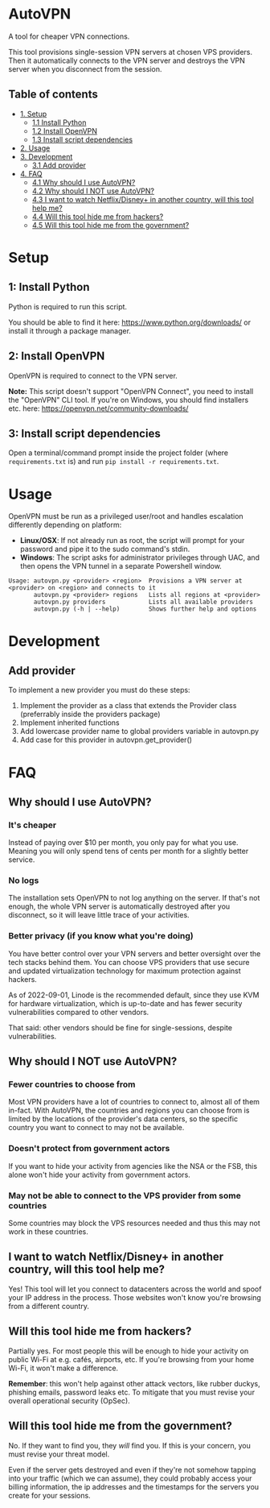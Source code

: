 # AutoVPN

A tool for cheaper VPN connections.

This tool provisions single-session VPN servers at chosen VPS providers. Then it 
automatically connects to the VPN server and destroys the VPN server when you
disconnect from the session.

## Table of contents
- [1. Setup](#setup)
	- [1.1 Install Python](#1-install-python)
	- [1.2 Install OpenVPN](#2-install-openvpn)
	- [1.3 Install script dependencies](#3-install-script-dependencies)
- [2. Usage](#usage)
- [3. Development](#development)
	- [3.1 Add provider](#add-provider)
- [4. FAQ](#faq)
	- [4.1 Why should I use AutoVPN?](#why-should-i-use-autovpn)
	- [4.2 Why should I NOT use AutoVPN?](#why-should-i-not-use-autovpn)
	- [4.3 I want to watch Netflix/Disney+ in another country, will this tool help me?](#i-want-to-watch-netflixdisney-in-another-country-will-this-tool-help-me)
	- [4.4 Will this tool hide me from hackers?](#will-this-tool-hide-me-from-hackers)
	- [4.5 Will this tool hide me from the government?](#will-this-tool-hide-me-from-the-government)

# Setup

## 1: Install Python

Python is required to run this script.

You should be able to find it here: https://www.python.org/downloads/ or install 
it through a package manager.

## 2: Install OpenVPN

OpenVPN is required to connect to the VPN server.

**Note:** This script doesn't support "OpenVPN Connect", you need to install 
the "OpenVPN" CLI tool.
If you're on Windows, you should find installers etc. here: 
https://openvpn.net/community-downloads/

## 3: Install script dependencies

Open a terminal/command prompt inside the project folder (where 
`requirements.txt` is) and run `pip install -r requirements.txt`.

# Usage

OpenVPN must be run as a privileged user/root and handles escalation differently
depending on platform:

* **Linux/OSX**: If not already run as root, the script will prompt for your 
                 password and pipe it to the sudo command's stdin.
* **Windows**: The script asks for administrator privileges through UAC, and then
               opens the VPN tunnel in a separate Powershell window.

```
Usage: autovpn.py <provider> <region>  Provisions a VPN server at <provider> on <region> and connects to it
       autovpn.py <provider> regions   Lists all regions at <provider>
       autovpn.py providers            Lists all available providers
       autovpn.py (-h | --help)        Shows further help and options
```

# Development

## Add provider
To implement a new provider you must do these steps:
1. Implement the provider as a class that extends the Provider class (preferrably 
   inside the providers package)
2. Implement inherited functions
3. Add lowercase provider name to global providers variable in autovpn.py
4. Add case for this provider in autovpn.get_provider()

# FAQ

## Why should I use AutoVPN?

### It's cheaper

Instead of paying over $10 per month, you only pay for what you use. Meaning 
you will only spend tens of cents per month for a slightly better service.

### No logs

The installation sets OpenVPN to not log anything on the server. If that's not
enough, the whole VPN server is automatically destroyed after you disconnect,
so it will leave little trace of your activities.

### Better privacy (if you know what you're doing)

You have better control over your VPN servers and better oversight over the tech 
stacks behind them. You can choose VPS providers that use secure and updated 
virtualization technology for maximum protection against hackers.

As of 2022-09-01, Linode is the recommended default, since they use KVM for
hardware virtualization, which is up-to-date and has fewer security 
vulnerabilities compared to other vendors.

That said: other vendors should be fine for single-sessions, despite 
vulnerabilities.

## Why should I NOT use AutoVPN?

### Fewer countries to choose from

Most VPN providers have a lot of countries to connect to, almost all of them 
in-fact. With AutoVPN, the countries and regions you can choose from is limited
by the locations of the provider's data centers, so the specific country you want
to connect to may not be available.

### Doesn't protect from government actors

If you want to hide your activity from agencies like the NSA or the FSB, this alone 
won't hide your activity from government actors.

### May not be able to connect to the VPS provider from some countries

Some countries may block the VPS resources needed and thus this may not work in
these countries.

## I want to watch Netflix/Disney+ in another country, will this tool help me?

Yes! This tool will let you connect to datacenters across the world and spoof 
your IP address in the process. Those websites won't know you're browsing from a 
different country.

## Will this tool hide me from hackers?

Partially yes. For most people this will be enough to hide your activity on public 
Wi-Fi at e.g. cafés, airports, etc. If you're browsing from your home Wi-Fi, it 
won't make a difference.

**Remember**: this won't help against other attack vectors, like rubber duckys,
phishing emails, password leaks etc. To mitigate that you must revise your 
overall operational security (OpSec).

## Will this tool hide me from the government?

No. If they want to find you, they *will* find you. If this is your concern, you must 
revise your threat model.

Even if the server gets destroyed and even if they're not somehow tapping into your
traffic (which we can assume), they could probably access your billing information,
the ip addresses and the timestamps for the servers you create for your sessions.

